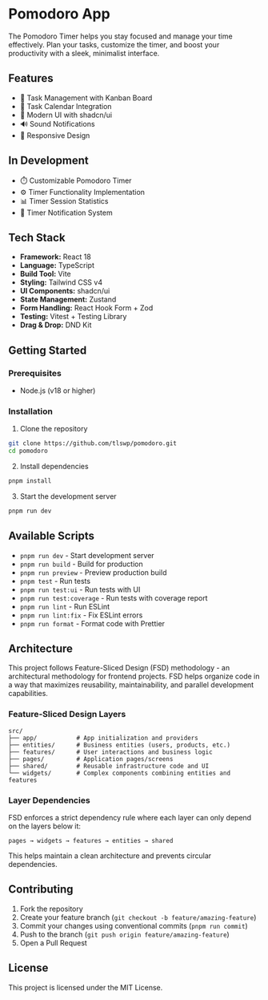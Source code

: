 # Pomodoro App

The Pomodoro Timer helps you stay focused and manage your time effectively. Plan your tasks, customize the timer, and boost your productivity with a sleek, minimalist interface.

## Features

- 🎯 Task Management with Kanban Board
- 📅 Task Calendar Integration
- 🎨 Modern UI with shadcn/ui
- 🔊 Sound Notifications
- 📱 Responsive Design

## In Development

- ⏱️ Customizable Pomodoro Timer
- ⚙️ Timer Functionality Implementation
- 📊 Timer Session Statistics
- 🔔 Timer Notification System

## Tech Stack

- **Framework:** React 18
- **Language:** TypeScript
- **Build Tool:** Vite
- **Styling:** Tailwind CSS v4
- **UI Components:** shadcn/ui
- **State Management:** Zustand
- **Form Handling:** React Hook Form + Zod
- **Testing:** Vitest + Testing Library
- **Drag & Drop:** DND Kit

## Getting Started

### Prerequisites

- Node.js (v18 or higher)

### Installation

1. Clone the repository

```bash
git clone https://github.com/tlswp/pomodoro.git
cd pomodoro
```

2. Install dependencies

```bash
pnpm install
```

3. Start the development server

```bash
pnpm run dev
```

## Available Scripts

- `pnpm run dev` - Start development server
- `pnpm run build` - Build for production
- `pnpm run preview` - Preview production build
- `pnpm test` - Run tests
- `pnpm run test:ui` - Run tests with UI
- `pnpm run test:coverage` - Run tests with coverage report
- `pnpm run lint` - Run ESLint
- `pnpm run lint:fix` - Fix ESLint errors
- `pnpm run format` - Format code with Prettier

## Architecture

This project follows Feature-Sliced Design (FSD) methodology - an architectural methodology for frontend projects. FSD helps organize code in a way that maximizes reusability, maintainability, and parallel development capabilities.

### Feature-Sliced Design Layers

```
src/
├── app/           # App initialization and providers
├── entities/      # Business entities (users, products, etc.)
├── features/      # User interactions and business logic
├── pages/         # Application pages/screens
├── shared/        # Reusable infrastructure code and UI
└── widgets/       # Complex components combining entities and features
```

### Layer Dependencies

FSD enforces a strict dependency rule where each layer can only depend on the layers below it:

```
pages → widgets → features → entities → shared
```

This helps maintain a clean architecture and prevents circular dependencies.

## Contributing

1. Fork the repository
2. Create your feature branch (`git checkout -b feature/amazing-feature`)
3. Commit your changes using conventional commits (`pnpm run commit`)
4. Push to the branch (`git push origin feature/amazing-feature`)
5. Open a Pull Request

## License

This project is licensed under the MIT License.
